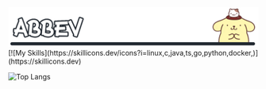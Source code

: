 <img src="animated-cover-nodither.gif"/>
[![My Skills](https://skillicons.dev/icons?i=linux,c,java,ts,go,python,docker,)](https://skillicons.dev)

![Top Langs](https://github-readme-stats.vercel.app/api/top-langs/?username=abb3v&layout=compact)
